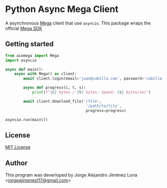 # Python Async Mega Client
<!-- ![PyPI](https://img.shields.io/pypi/v/aiomega)
![Downloads](https://img.shields.io/pypi/dm/aiomega)
![PyPI - Python Version](https://img.shields.io/pypi/pyversions/aiomega) -->

A asynchronous [Mega](https://mega.nz/) client that use `asyncio`. This package wraps the official [Mega SDK](https://mega.nz/#sdk)

<!-- ## Installation
We periodically publish source code and wheels [on PyPI](https://pypi.python.org/pypi/aiomega).
```bash
$ pip install aiomega
```

For install the most updated version:
```bash
$ git clone https://github.com/jorgeajimenezl/aiomega.git
$ cd aiomega
$ pip install -e .
``` -->

## Getting started
```python
from aiomega import Mega
import asyncio

async def main():
    async with Mega() as client:
        await client.login(email='juan@cabilla.com', password='cabilla')

        async def progress(c, t, s):
            print(f"{c} bytes / {t} bytes. Speed: {s} bytes/sec")

        await client.download_file('/file', 
                                    '/path/to/file',
                                    progress=progress)

asyncio.run(main())
```

## License
[MIT License](./LICENSE)

## Author
This program was deverloped by Jorge Alejandro Jiménez Luna <<jorgeajimenezl17@gmail.com>>